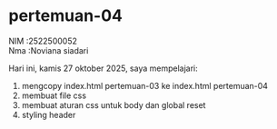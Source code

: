 # pertemuan-04
NIM :2522500052<br>
Nma :Noviana siadari<br>

Hari ini, kamis 27 oktober 2025, saya mempelajari:
<ol>
   <li>mengcopy index.html pertemuan-03 ke index.html pertemuan-04 </li>
   <li>membuat file css </li>
   <li>membuat aturan css untuk body dan global reset </li>
   <li>styling header </li>
